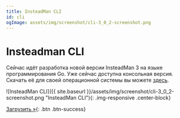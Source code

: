 ```yaml
---
title: InsteadMan CLI
id: cli
ogImage: assets/img/screenshot/cli-3_0_2-screenshot.png
---
```


Insteadman CLI
==============

Сейчас идёт разработка новой версии InsteadMan 3 на языке программирования Go. Уже сейчас доступна консольная версия. Скачать её для своей операционной системы вы можете [здесь](https://github.com/jhekasoft/insteadman3/releases).

![InsteadMan CLI]({{ site.baseurl }}/assets/img/screenshot/cli-3_0_2-screenshot.png "InsteadMan CLI"){: .img-responsive .center-block}

[Загрузить &raquo;](https://github.com/jhekasoft/insteadman3/releases){: .btn .btn-success}
